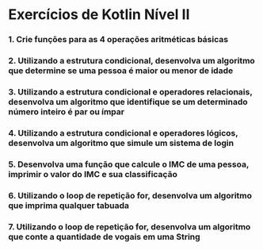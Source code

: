 # Exercícios de Kotlin Nível II

### 1. Crie funções para as 4 operações aritméticas básicas

### 2. Utilizando a estrutura condicional, desenvolva um algoritmo que determine se uma pessoa é maior ou menor de idade

### 3. Utilizando a estrutura condicional e operadores relacionais, desenvolva um algoritmo que identifique se um determinado número inteiro é par ou ímpar

### 4. Utilizando a estrutura condicional e operadores lógicos, desenvolva um algoritmo que simule um sistema de login

### 5. Desenvolva uma função que calcule o IMC de uma pessoa, imprimir o valor do IMC e sua classificação

### 6. Utilizando o loop de repetição for, desenvolva um algoritmo que imprima qualquer tabuada

### 7. Utilizando o loop de repetição for, desenvolva um algoritmo que conte a quantidade de vogais em uma String
   